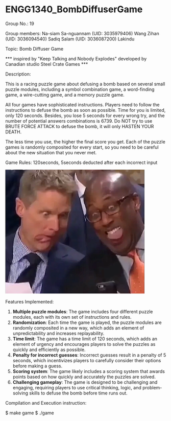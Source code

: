 # ENGG1340_BombDiffuserGame
Group No.: 19

Group members:
Na-siam Sa-nguannam (UID: 3035979406)
Wang Zihan (UID: 3036094540)
Sadiq Salam (UID: 3036087200)
Lakindu
 
Topic: Bomb Diffuser Game 

*** inspired by "Keep Talking and Nobody Explodes" developed by Canadian studio Steel Crate Games ***


Description:

This is a racing puzzle game about defusing a bomb based on several small puzzle modules, 
including a symbol combination game, a word-finding game, a wire-cutting game, and a memory puzzle game. 

All four games have sophisticated instructions. Players need to follow the instructions to defuse the bomb as soon as possible.
Time for you is limited, only 120 seconds. Besides, you lose 5 seconds for every wrong try, and the number of potential answers
combinations is 6739. Do NOT try to use BRUTE FORCE ATTACK to defuse the bomb, it will only HASTEN YOUR DEATH.

The less time you use, the higher the final score you get. Each of the puzzle games is randomly composited for every start, 
so you need to be careful about the new situation that you never met.


Game Rules:
120seconds, 5seconds deducted after each incorrect input

![image](https://github.com/PorpanTH/ENGG1340_BombDiffuserGame/blob/main/instru_image/Warriors.png)


Features Implemented:
1.	**Multiple puzzle modules**: The game includes four different puzzle modules, each with its own set of instructions and rules.
2.	**Randomization**: Each time the game is played, the puzzle modules are randomly composited in a new way, 
    which adds an element of unpredictability and increases replayability.
3.	**Time limit**: The game has a time limit of 120 seconds, which adds an element of urgency and encourages players to solve 
    the puzzles as quickly and efficiently as possible.
4.	**Penalty for incorrect guesses**: Incorrect guesses result in a penalty of 5 seconds, 
    which incentivizes players to carefully consider their options before making a guess.
5.	**Scoring system**: The game likely includes a scoring system that 
    awards points based on how quickly and accurately the puzzles are solved.
6.	**Challenging gameplay**: The game is designed to be challenging and engaging, requiring players to use 
    critical thinking, logic, and problem-solving skills to defuse the bomb before time runs out.

Compilation and Execution instruction:

$ make game
$ ./game

